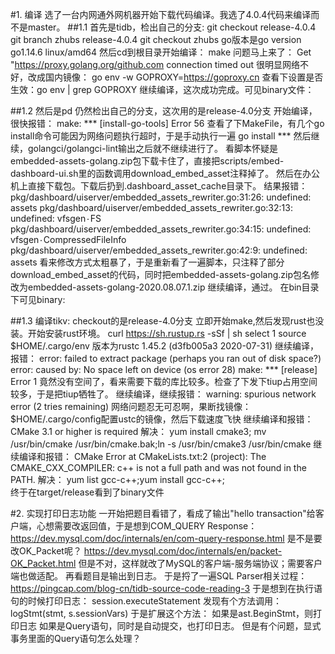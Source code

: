 #1. 编译
选了一台内网通外网机器开始下载代码编译。我选了4.0.4代码来编译而不是master。
##1.1 首先是tidb，检出自己的分支:
git checkout release-4.0.4
git branch zhubs release-4.0.4 
git checkout zhubs
go版本是go version go1.14.6 linux/amd64
然后cd到根目录开始编译：
make
问题马上来了：
Get "https://proxy.golang.org/github.com connection timed out
很明显网络不好，改成国内镜像：
go env -w GOPROXY=https://goproxy.cn
查看下设置是否生效：go env | grep GOPROXY
继续编译，这次成功完成。可见binary文件：

##1.2 然后是pd
仍然检出自己的分支，这次用的是release-4.0分支
开始编译，很快报错：
make: *** [install-go-tools] Error 56
查看了下MakeFile，有几个go install命令可能因为网络问题执行超时，于是手动执行一遍
go install ***
然后继续，golangci/golangci-lint输出之后就不继续进行了。
看脚本怀疑是embedded-assets-golang.zip包下载卡住了，直接把scripts/embed-dashboard-ui.sh里的函数调用download_embed_asset注释掉了。
然后在办公机上直接下载包。下载后扔到.dashboard_asset_cache目录下。
结果报错：
	pkg/dashboard/uiserver/embedded_assets_rewriter.go:31:26: undefined: assets
	pkg/dashboard/uiserver/embedded_assets_rewriter.go:32:13: undefined: vfsgen۰FS
	pkg/dashboard/uiserver/embedded_assets_rewriter.go:34:15: undefined: vfsgen۰CompressedFileInfo
	pkg/dashboard/uiserver/embedded_assets_rewriter.go:42:9: undefined: assets
看来修改方式太粗暴了，于是重新看了一遍脚本，只注释了部分download_embed_asset的代码，同时把embedded-assets-golang.zip包名修改为embedded-assets-golang-2020.08.07.1.zip
继续编译，通过。
在bin目录下可见binary:

##1.3 编译tikv:
checkout的是release-4.0分支
立即开始make,然后发现rust也没装。开始安装rust环境。
curl https://sh.rustup.rs -sSf | sh
select 1
source $HOME/.cargo/env
版本为rustc 1.45.2 (d3fb005a3 2020-07-31)
继续编译， 报错：
  error: failed to extract package (perhaps you ran out of disk space?)
  error: caused by: No space left on device (os error 28)
  make: *** [release] Error 1
竟然没有空间了，看来需要下载的库比较多。检查了下发下tiup占用空间较多，于是把tiup牺牲了。
继续编译，继续报错：
warning: spurious network error (2 tries remaining)	
网络问题忍无可忍啊，果断找镜像：
$HOME/.cargo/config配置ustc的镜像，然后下载速度飞快
继续编译和报错：
  CMake 3.1 or higher is required
解决：
yum install cmake3; mv /usr/bin/cmake /usr/bin/cmake.bak;ln -s /usr/bin/cmake3 /usr/bin/cmake
继续编译和报错：
  CMake Error at CMakeLists.txt:2 (project):
    The CMAKE_CXX_COMPILER:
      c++
    is not a full path and was not found in the PATH.
解决：
yum list gcc-c++;yum install gcc-c++;  
终于在target/release看到了binary文件

#2. 实现打印日志功能
一开始把题目看错了，看成了输出"hello transaction"给客户端，心想需要改返回值，于是想到COM_QUERY Response：
https://dev.mysql.com/doc/internals/en/com-query-response.html
是不是要改OK_Packet呢？
https://dev.mysql.com/doc/internals/en/packet-OK_Packet.html
但是不对，这样就改了MySQL的客户端-服务端协议；需要客户端也做适配。
再看题目是输出到日志。
于是捋了一遍SQL Parser相关过程：
https://pingcap.com/blog-cn/tidb-source-code-reading-3
于是想到在执行语句的时候打印日志：
session.executeStatement
发现有个方法调用：logStmt(stmt, s.sessionVars)
于是扩展这个方法：
如果是ast.BeginStmt，则打印日志
如果是Query语句，同时是自动提交，也打印日志。
但是有个问题，显式事务里面的Query语句怎么处理？



